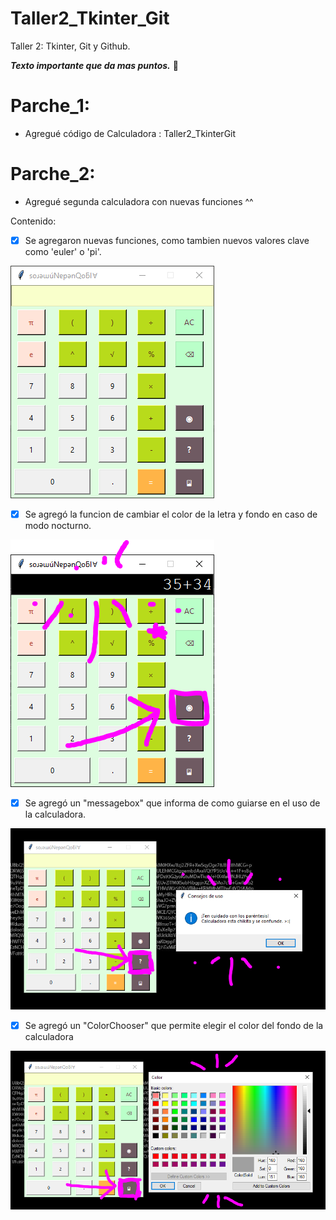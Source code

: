 # Taller2_Tkinter_Git
Taller 2: Tkinter, Git y Github.

***Texto importante que da mas puntos.*** :mage:

# Parche_1:

* Agregué código de Calculadora : Taller2_TkinterGit
  
# Parche_2:

* Agregué segunda calculadora con nuevas funciones ^^
 
Contenido:
  
- [x] Se agregaron nuevas funciones, como tambien nuevos valores clave como 'euler' o 'pi'.

![Aquí la descripción de la imagen por si no carga](https://github.com/Lomi5/Taller2_Tkinter_Git/blob/main/Evidencia%20calculadora/CalculadoraBase.png)

- [x] Se agregó la funcion de cambiar el color de la letra y fondo en caso de modo nocturno.

![Aquí la descripción de la imagen por si no carga](https://github.com/Lomi5/Taller2_Tkinter_Git/blob/main/Evidencia%20calculadora/CalculadoraCambioFG.png)   

- [x] Se agregó un "messagebox" que informa de como guiarse en el uso de la calculadora.

![Aquí la descripción de la imagen por si no carga](https://github.com/Lomi5/Taller2_Tkinter_Git/blob/main/Evidencia%20calculadora/CalculadoraMessageBox.png)   

- [x] Se agregó un "ColorChooser" que permite elegir el color del fondo de la calculadora

![Aquí la descripción de la imagen por si no carga](https://github.com/Lomi5/Taller2_Tkinter_Git/blob/main/Evidencia%20calculadora/CalculadoraColor.png)
